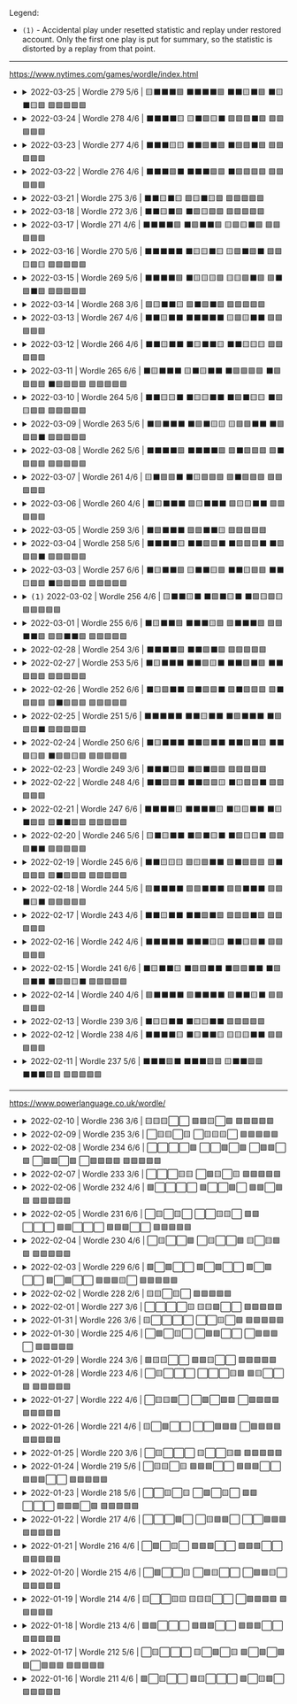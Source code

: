 Legend:

  * `(1)` - Accidental play under resetted statistic and replay under restored account.
    Only the first one play is put for summary, so the statistic is distorted by a replay from that point.

---

https://www.nytimes.com/games/wordle/index.html

* <details>
  <summary>2022-03-25 | Wordle 279 5/6 | 🟨⬛⬛⬛🟩 ⬛⬛⬛⬛🟩 ⬛⬛🟨⬛🟩 ⬛🟨⬛🟨🟩 🟩🟩🟩🟩🟩</summary>
    <a href="#"><img src="https://github.com/andry81/wordle-play/raw/master/games/2022-03-25/result.png" valign="middle" alt="result" /></a>
    <a href="#"><img src="https://github.com/andry81/wordle-play/raw/master/games/2022-03-25/stats.png" valign="middle" alt="stats" /></a>
  </details>

* <details>
  <summary>2022-03-24 | Wordle 278 4/6 | ⬛⬛⬛⬛🟨 🟨⬛🟩🟨⬛ 🟩🟩🟩⬛🟩 🟩🟩🟩🟩🟩</summary>
    <a href="#"><img src="https://github.com/andry81/wordle-play/raw/master/games/2022-03-24/result.png" valign="middle" alt="result" /></a>
    <a href="#"><img src="https://github.com/andry81/wordle-play/raw/master/games/2022-03-24/stats.png" valign="middle" alt="stats" /></a>
  </details>

* <details>
  <summary>2022-03-23 | Wordle 277 4/6 | ⬛⬛⬛🟨🟨 ⬛⬛🟩⬛🟩 ⬛🟩🟩⬛🟩 🟩🟩🟩🟩🟩</summary>
    <a href="#"><img src="https://github.com/andry81/wordle-play/raw/master/games/2022-03-23/result.png" valign="middle" alt="result" /></a>
    <a href="#"><img src="https://github.com/andry81/wordle-play/raw/master/games/2022-03-23/stats.png" valign="middle" alt="stats" /></a>
  </details>

* <details>
  <summary>2022-03-22 | Wordle 276 4/6 | ⬛⬛⬛🟩⬛ ⬛⬛⬛🟩🟩 ⬛🟩🟩🟩🟩 🟩🟩🟩🟩🟩</summary>
    <a href="#"><img src="https://github.com/andry81/wordle-play/raw/master/games/2022-03-22/result.png" valign="middle" alt="result" /></a>
    <a href="#"><img src="https://github.com/andry81/wordle-play/raw/master/games/2022-03-22/stats.png" valign="middle" alt="stats" /></a>
  </details>

* <details>
  <summary>2022-03-21 | Wordle 275 3/6 | ⬛⬛🟨⬛🟨 🟩🟨⬛🟨🟩 🟩🟩🟩🟩🟩</summary>
    <a href="#"><img src="https://github.com/andry81/wordle-play/raw/master/games/2022-03-21/result.png" valign="middle" alt="result" /></a>
    <a href="#"><img src="https://github.com/andry81/wordle-play/raw/master/games/2022-03-21/stats.png" valign="middle" alt="stats" /></a>
  </details>

* <details>
  <summary>2022-03-18 | Wordle 272 3/6 | ⬛⬛🟨⬛🟩 ⬛🟩🟨🟩🟩 🟩🟩🟩🟩🟩</summary>
    <a href="#"><img src="https://github.com/andry81/wordle-play/raw/master/games/2022-03-18/result.png" valign="middle" alt="result" /></a>
    <a href="#"><img src="https://github.com/andry81/wordle-play/raw/master/games/2022-03-18/stats.png" valign="middle" alt="stats" /></a>
  </details>

* <details>
  <summary>2022-03-17 | Wordle 271 4/6 | ⬛⬛⬛⬛🟩 ⬛🟩⬛⬛🟩 🟨🟩🟨⬛🟩 🟩🟩🟩🟩🟩</summary>
    <a href="#"><img src="https://github.com/andry81/wordle-play/raw/master/games/2022-03-17/result.png" valign="middle" alt="result" /></a>
    <a href="#"><img src="https://github.com/andry81/wordle-play/raw/master/games/2022-03-17/stats.png" valign="middle" alt="stats" /></a>
  </details>

* <details>
  <summary>2022-03-16 | Wordle 270 5/6 | ⬛⬛⬛⬛⬛ ⬛🟨🟨⬛🟨 🟨🟩⬛🟩⬛ 🟩🟩🟨🟩🟨 🟩🟩🟩🟩🟩</summary>
    <a href="#"><img src="https://github.com/andry81/wordle-play/raw/master/games/2022-03-16/result.png" valign="middle" alt="result" /></a>
    <a href="#"><img src="https://github.com/andry81/wordle-play/raw/master/games/2022-03-16/stats.png" valign="middle" alt="stats" /></a>
  </details>

* <details>
  <summary>2022-03-15 | Wordle 269 5/6 | ⬛⬛⬛⬛🟩 ⬛🟨🟨🟨🟩 🟨🟨🟩⬛🟩 🟩⬛🟩⬛🟩 🟩🟩🟩🟩🟩</summary>
    <a href="#"><img src="https://github.com/andry81/wordle-play/raw/master/games/2022-03-15/result.png" valign="middle" alt="result" /></a>
    <a href="#"><img src="https://github.com/andry81/wordle-play/raw/master/games/2022-03-15/stats.png" valign="middle" alt="stats" /></a>
  </details>

* <details>
  <summary>2022-03-14 | Wordle 268 3/6 | 🟩🟨⬛⬛🟨 🟩⬛🟩⬛🟩 🟩🟩🟩🟩🟩</summary>
    <a href="#"><img src="https://github.com/andry81/wordle-play/raw/master/games/2022-03-14/result.png" valign="middle" alt="result" /></a>
    <a href="#"><img src="https://github.com/andry81/wordle-play/raw/master/games/2022-03-14/stats.png" valign="middle" alt="stats" /></a>
  </details>

* <details>
  <summary>2022-03-13 | Wordle 267 4/6 | ⬛⬛🟨⬛⬛ ⬛⬛⬛⬛⬛ 🟨🟩🟨⬛⬛ 🟩🟩🟩🟩🟩</summary>
    <a href="#"><img src="https://github.com/andry81/wordle-play/raw/master/games/2022-03-13/result.png" valign="middle" alt="result" /></a>
    <a href="#"><img src="https://github.com/andry81/wordle-play/raw/master/games/2022-03-13/stats.png" valign="middle" alt="stats" /></a>
  </details>

* <details>
  <summary>2022-03-12 | Wordle 266 4/6 | ⬛⬛🟨⬛⬛ ⬛🟨⬛⬛🟨 ⬛⬛🟨🟨🟨 🟩🟩🟩🟩🟩</summary>
    <a href="#"><img src="https://github.com/andry81/wordle-play/raw/master/games/2022-03-12/result.png" valign="middle" alt="result" /></a>
    <a href="#"><img src="https://github.com/andry81/wordle-play/raw/master/games/2022-03-12/stats.png" valign="middle" alt="stats" /></a>
  </details>

* <details>
  <summary>2022-03-11 | Wordle 265 6/6 | ⬛🟨⬛⬛⬛ 🟨⬛🟨⬛⬛ ⬛🟩🟩🟩🟩 ⬛🟩🟩🟩🟩 ⬛🟩🟩🟩🟩 🟩🟩🟩🟩🟩</summary>
    <a href="#"><img src="https://github.com/andry81/wordle-play/raw/master/games/2022-03-11/result.png" valign="middle" alt="result" /></a>
    <a href="#"><img src="https://github.com/andry81/wordle-play/raw/master/games/2022-03-11/stats.png" valign="middle" alt="stats" /></a>
  </details>

* <details>
  <summary>2022-03-10 | Wordle 264 5/6 | ⬛⬛🟨🟨⬛ ⬛🟨🟨⬛⬛ ⬛🟩⬛🟨🟨 ⬛🟩🟨🟩🟩 🟩🟩🟩🟩🟩</summary>
    <a href="#"><img src="https://github.com/andry81/wordle-play/raw/master/games/2022-03-10/result.png" valign="middle" alt="result" /></a>
    <a href="#"><img src="https://github.com/andry81/wordle-play/raw/master/games/2022-03-10/stats.png" valign="middle" alt="stats" /></a>
  </details>

* <details>
  <summary>2022-03-09 | Wordle 263 5/6 | ⬛🟩⬛⬛⬛ ⬛🟩⬛🟨🟨 🟨🟩🟩⬛⬛ ⬛🟩🟩🟩⬛ 🟩🟩🟩🟩🟩</summary>
    <a href="#"><img src="https://github.com/andry81/wordle-play/raw/master/games/2022-03-09/result.png" valign="middle" alt="result" /></a>
    <a href="#"><img src="https://github.com/andry81/wordle-play/raw/master/games/2022-03-09/stats.png" valign="middle" alt="stats" /></a>
  </details>

* <details>
  <summary>2022-03-08 | Wordle 262 5/6 | ⬛⬛⬛⬛🟩 ⬛⬛⬛⬛🟩 🟩⬛🟩🟩🟩 🟩⬛🟩🟩🟩 🟩🟩🟩🟩🟩</summary>
    <a href="#"><img src="https://github.com/andry81/wordle-play/raw/master/games/2022-03-08/result.png" valign="middle" alt="result" /></a>
    <a href="#"><img src="https://github.com/andry81/wordle-play/raw/master/games/2022-03-08/stats.png" valign="middle" alt="stats" /></a>
  </details>

* <details>
  <summary>2022-03-07 | Wordle 261 4/6 | 🟨⬛🟩🟩⬛ ⬛🟨🟩🟩🟩 🟩⬛🟩🟩🟩 🟩🟩🟩🟩🟩</summary>
    <a href="#"><img src="https://github.com/andry81/wordle-play/raw/master/games/2022-03-07/result.png" valign="middle" alt="result" /></a>
    <a href="#"><img src="https://github.com/andry81/wordle-play/raw/master/games/2022-03-07/stats.png" valign="middle" alt="stats" /></a>
  </details>

* <details>
  <summary>2022-03-06 | Wordle 260 4/6 | ⬛🟨⬛⬛⬛ 🟩🟨⬛⬛⬛ 🟩🟨🟨⬛⬛ 🟩🟩🟩🟩🟩</summary>
    <a href="#"><img src="https://github.com/andry81/wordle-play/raw/master/games/2022-03-06/result.png" valign="middle" alt="result" /></a>
    <a href="#"><img src="https://github.com/andry81/wordle-play/raw/master/games/2022-03-06/stats.png" valign="middle" alt="stats" /></a>
  </details>

* <details>
  <summary>2022-03-05 | Wordle 259 3/6 | ⬛🟩⬛⬛⬛ 🟩🟩⬛⬛🟨 🟩🟩🟩🟩🟩</summary>
    <a href="#"><img src="https://github.com/andry81/wordle-play/raw/master/games/2022-03-05/result.png" valign="middle" alt="result" /></a>
    <a href="#"><img src="https://github.com/andry81/wordle-play/raw/master/games/2022-03-05/stats.png" valign="middle" alt="stats" /></a>
  </details>

* <details>
  <summary>2022-03-04 | Wordle 258 5/6 | ⬛⬛⬛⬛🟨 ⬛⬛🟩🟩⬛ ⬛🟩🟩🟩⬛ ⬛🟩🟩🟩⬛ 🟩🟩🟩🟩🟩</summary>
    <a href="#"><img src="https://github.com/andry81/wordle-play/raw/master/games/2022-03-04/result.png" valign="middle" alt="result" /></a>
    <a href="#"><img src="https://github.com/andry81/wordle-play/raw/master/games/2022-03-04/stats.png" valign="middle" alt="stats" /></a>
  </details>

* <details>
  <summary>2022-03-03 | Wordle 257 6/6 | ⬛🟨⬛⬛🟩 🟨⬛⬛🟨🟩 ⬛⬛🟨🟩🟩 ⬛⬛🟨🟩🟩 ⬛🟩🟩🟩🟩 🟩🟩🟩🟩🟩</summary>
    <a href="#"><img src="https://github.com/andry81/wordle-play/raw/master/games/2022-03-03/result.png" valign="middle" alt="result" /></a>
    <a href="#"><img src="https://github.com/andry81/wordle-play/raw/master/games/2022-03-03/stats.png" valign="middle" alt="stats" /></a>
  </details>

* <details>
  <summary><tt>(1)</tt> 2022-03-02 | Wordle 256 4/6 | 🟨⬛⬛🟨⬛ ⬛🟩⬛🟨⬛ ⬛🟩🟨🟩🟨 🟩🟩🟩🟩🟩</summary>
    <a href="#"><img src="https://github.com/andry81/wordle-play/raw/master/games/2022-03-02/result.png" valign="middle" alt="result" /></a>
    <a href="#"><img src="https://github.com/andry81/wordle-play/raw/master/games/2022-03-02/result2.png" valign="middle" alt="result" /></a>
    <a href="#"><img src="https://github.com/andry81/wordle-play/raw/master/games/2022-03-02/stats.png" valign="middle" alt="stats" /></a>
  </details>

* <details>
  <summary>2022-03-01 | Wordle 255 6/6 | ⬛🟨⬛⬛🟩 ⬛⬛⬛🟨🟩 🟩⬛⬛⬛🟩 🟩🟩⬛⬛🟩 🟩🟩⬛⬛🟩 🟩🟩🟩🟩🟩</summary>
    <a href="#"><img src="https://github.com/andry81/wordle-play/raw/master/games/2022-03-01/result.png" valign="middle" alt="result" /></a>
    <a href="#"><img src="https://github.com/andry81/wordle-play/raw/master/games/2022-03-01/stats.png" valign="middle" alt="stats" /></a>
  </details>

* <details>
  <summary>2022-02-28 | Wordle 254 3/6 | ⬛⬛⬛⬛🟩 ⬛⬛🟩⬛🟩 🟩🟩🟩🟩🟩</summary>
    <a href="#"><img src="https://github.com/andry81/wordle-play/raw/master/games/2022-02-28/result.png" valign="middle" alt="result" /></a>
    <a href="#"><img src="https://github.com/andry81/wordle-play/raw/master/games/2022-02-28/stats.png" valign="middle" alt="stats" /></a>
  </details>

* <details>
  <summary>2022-02-27 | Wordle 253 5/6 | ⬛🟨⬛⬛⬛ ⬛⬛🟩🟨⬛ ⬛⬛🟩⬛🟩 ⬛⬛🟩🟩🟩 🟩🟩🟩🟩🟩</summary>
    <a href="#"><img src="https://github.com/andry81/wordle-play/raw/master/games/2022-02-27/result.png" valign="middle" alt="result" /></a>
    <a href="#"><img src="https://github.com/andry81/wordle-play/raw/master/games/2022-02-27/stats.png" valign="middle" alt="stats" /></a>
  </details>

* <details>
  <summary>2022-02-26 | Wordle 252 6/6 | ⬛🟨🟩⬛⬛ 🟩⬛🟩🟩⬛ 🟩⬛🟩🟩🟩 🟩⬛🟩🟩🟩 🟩⬛🟩🟩🟩 🟩🟩🟩🟩🟩</summary>
    <a href="#"><img src="https://github.com/andry81/wordle-play/raw/master/games/2022-02-26/result.png" valign="middle" alt="result" /></a>
    <a href="#"><img src="https://github.com/andry81/wordle-play/raw/master/games/2022-02-26/stats.png" valign="middle" alt="stats" /></a>
  </details>

* <details>
  <summary>2022-02-25 | Wordle 251 5/6 | ⬛⬛⬛⬛⬛ ⬛⬛🟨⬛⬛ ⬛🟩⬛⬛⬛ ⬛🟩🟩🟩⬛ 🟩🟩🟩🟩🟩</summary>
    <a href="#"><img src="https://github.com/andry81/wordle-play/raw/master/games/2022-02-25/result.png" valign="middle" alt="result" /></a>
    <a href="#"><img src="https://github.com/andry81/wordle-play/raw/master/games/2022-02-25/stats.png" valign="middle" alt="stats" /></a>
  </details>

* <details>
  <summary>2022-02-24 | Wordle 250 6/6 | ⬛🟨⬛⬛⬛ ⬛⬛🟩⬛⬛ ⬛⬛🟩⬛🟩 ⬛⬛🟩🟨🟩 ⬛🟩🟩🟨🟩 🟩🟩🟩🟩🟩</summary>
    <a href="#"><img src="https://github.com/andry81/wordle-play/raw/master/games/2022-02-24/result.png" valign="middle" alt="result" /></a>
    <a href="#"><img src="https://github.com/andry81/wordle-play/raw/master/games/2022-02-24/stats.png" valign="middle" alt="stats" /></a>
  </details>

* <details>
  <summary>2022-02-23 | Wordle 249 3/6 | ⬛⬛⬛🟨🟩 ⬛🟩⬛🟩🟩 🟩🟩🟩🟩🟩</summary>
    <a href="#"><img src="https://github.com/andry81/wordle-play/raw/master/games/2022-02-23/result.png" valign="middle" alt="result" /></a>
    <a href="#"><img src="https://github.com/andry81/wordle-play/raw/master/games/2022-02-23/stats.png" valign="middle" alt="stats" /></a>
  </details>

* <details>
  <summary>2022-02-22 | Wordle 248 4/6 | ⬛⬛🟩🟩⬛ ⬛⬛🟩🟩🟨 ⬛🟨🟩🟩⬛ 🟩🟩🟩🟩🟩</summary>
    <a href="#"><img src="https://github.com/andry81/wordle-play/raw/master/games/2022-02-22/result.png" valign="middle" alt="result" /></a>
    <a href="#"><img src="https://github.com/andry81/wordle-play/raw/master/games/2022-02-22/stats.png" valign="middle" alt="stats" /></a>
  </details>

* <details>
  <summary>2022-02-21 | Wordle 247 6/6 | ⬛⬛⬛⬛🟨 ⬛⬛⬛⬛🟨 ⬛🟨🟨⬛⬛ ⬛🟨⬛🟩🟩 🟩⬛⬛🟩🟩 🟩🟩🟩🟩🟩</summary>
    <a href="#"><img src="https://github.com/andry81/wordle-play/raw/master/games/2022-02-21/result.png" valign="middle" alt="result" /></a>
    <a href="#"><img src="https://github.com/andry81/wordle-play/raw/master/games/2022-02-21/stats.png" valign="middle" alt="stats" /></a>
  </details>

* <details>
  <summary>2022-02-20 | Wordle 246 5/6 | 🟨⬛🟨⬛⬛ ⬛🟩⬛🟨⬛ ⬛🟩🟨🟨⬛ 🟩🟩🟩⬛⬛ 🟩🟩🟩🟩🟩</summary>
    <a href="#"><img src="https://github.com/andry81/wordle-play/raw/master/games/2022-02-20/result.png" valign="middle" alt="result" /></a>
    <a href="#"><img src="https://github.com/andry81/wordle-play/raw/master/games/2022-02-20/stats.png" valign="middle" alt="stats" /></a>
  </details>

* <details>
  <summary>2022-02-19 | Wordle 245 6/6 | ⬛⬛🟨🟨🟨 🟩🟨🟩⬛⬛ 🟩⬛🟩🟩🟩 🟩⬛🟩🟩🟩 🟩⬛🟩🟩🟩 🟩🟩🟩🟩🟩</summary>
    <a href="#"><img src="https://github.com/andry81/wordle-play/raw/master/games/2022-02-19/result.png" valign="middle" alt="result" /></a>
    <a href="#"><img src="https://github.com/andry81/wordle-play/raw/master/games/2022-02-19/stats.png" valign="middle" alt="stats" /></a>
  </details>

* <details>
  <summary>2022-02-18 | Wordle 244 5/6 | 🟩⬛⬛⬛⬛ 🟩🟩⬛⬛⬛ 🟩🟩⬛⬛⬛ 🟩🟩⬛🟨⬛ 🟩🟩🟩🟩🟩</summary>
    <a href="#"><img src="https://github.com/andry81/wordle-play/raw/master/games/2022-02-18/result.png" valign="middle" alt="result" /></a>
    <a href="#"><img src="https://github.com/andry81/wordle-play/raw/master/games/2022-02-18/stats.png" valign="middle" alt="stats" /></a>
  </details>

* <details>
  <summary>2022-02-17 | Wordle 243 4/6 | ⬛⬛🟨⬛⬛ ⬛⬛🟩⬛🟩 🟩🟩🟩⬛🟩 🟩🟩🟩🟩🟩</summary>
    <a href="#"><img src="https://github.com/andry81/wordle-play/raw/master/games/2022-02-17/result.png" valign="middle" alt="result" /></a>
    <a href="#"><img src="https://github.com/andry81/wordle-play/raw/master/games/2022-02-17/stats.png" valign="middle" alt="stats" /></a>
  </details>

* <details>
  <summary>2022-02-16 | Wordle 242 4/6 | ⬛⬛⬛⬛⬛ ⬛⬛⬛🟨🟨 ⬛⬛🟨🟩⬛ 🟩🟩🟩🟩🟩</summary>
    <a href="#"><img src="https://github.com/andry81/wordle-play/raw/master/games/2022-02-16/result.png" valign="middle" alt="result" /></a>
    <a href="#"><img src="https://github.com/andry81/wordle-play/raw/master/games/2022-02-16/stats.png" valign="middle" alt="stats" /></a>
  </details>

* <details>
  <summary>2022-02-15 | Wordle 241 6/6 | ⬛🟨⬛⬛🟨 ⬛🟩🟩⬛⬛ ⬛🟩🟩⬛⬛ ⬛🟩🟩⬛⬛ ⬛🟩🟩🟨⬛ 🟩🟩🟩🟩🟩</summary>
    <a href="#"><img src="https://github.com/andry81/wordle-play/raw/master/games/2022-02-15/result.png" valign="middle" alt="result" /></a>
    <a href="#"><img src="https://github.com/andry81/wordle-play/raw/master/games/2022-02-15/stats.png" valign="middle" alt="stats" /></a>
  </details>

* <details>
  <summary>2022-02-14 | Wordle 240 4/6 | 🟩⬛⬛⬛⬛ 🟩⬛⬛⬛⬛ 🟩⬛⬛🟨⬛ 🟩🟩🟩🟩🟩</summary>
    <a href="#"><img src="https://github.com/andry81/wordle-play/raw/master/games/2022-02-14/result.png" valign="middle" alt="result" /></a>
    <a href="#"><img src="https://github.com/andry81/wordle-play/raw/master/games/2022-02-14/stats.png" valign="middle" alt="stats" /></a>
  </details>

* <details>
  <summary>2022-02-13 | Wordle 239 3/6 | ⬛🟨🟨⬛⬛ ⬛🟨🟨⬛⬛ 🟩🟩🟩🟩🟩</summary>
    <a href="#"><img src="https://github.com/andry81/wordle-play/raw/master/games/2022-02-13/result.png" valign="middle" alt="result" /></a>
    <a href="#"><img src="https://github.com/andry81/wordle-play/raw/master/games/2022-02-13/stats.png" valign="middle" alt="stats" /></a>
  </details>

* <details>
  <summary>2022-02-12 | Wordle 238 4/6 | ⬛⬛⬛⬛🟨 ⬛🟨⬛⬛🟨 🟨🟨🟨⬛⬛ 🟩🟩🟩🟩🟩</summary>
    <a href="#"><img src="https://github.com/andry81/wordle-play/raw/master/games/2022-02-12/result.png" valign="middle" alt="result" /></a>
    <a href="#"><img src="https://github.com/andry81/wordle-play/raw/master/games/2022-02-12/stats.png" valign="middle" alt="stats" /></a>
  </details>

* <details>
  <summary>2022-02-11 | Wordle 237 5/6 | ⬛⬛⬛🟩⬛ ⬛⬛⬛🟩🟩 🟨⬛⬛🟩🟩 ⬛⬛⬛🟩🟩 🟩🟩🟩🟩🟩</summary>
    <a href="#"><img src="https://github.com/andry81/wordle-play/raw/master/games/2022-02-11/result.png" valign="middle" alt="result" /></a>
    <a href="#"><img src="https://github.com/andry81/wordle-play/raw/master/games/2022-02-11/stats.png" valign="middle" alt="stats" /></a>
  </details>

---

https://www.powerlanguage.co.uk/wordle/

* <details>
  <summary>2022-02-10 | Wordle 236 3/6 | 🟨🟨🟨⬜⬜ 🟩🟩🟨⬜🟩 🟩🟩🟩🟩🟩</summary>
    <a href="#"><img src="https://github.com/andry81/wordle-play/raw/master/games/2022-02-10/result.png" valign="middle" alt="result" /></a>
    <a href="#"><img src="https://github.com/andry81/wordle-play/raw/master/games/2022-02-10/stats.png" valign="middle" alt="stats" /></a>
  </details>

* <details>
  <summary>2022-02-09 | Wordle 235 3/6 | ⬜🟨🟨⬜🟨 ⬜🟨🟨🟨⬜ 🟩🟩🟩🟩🟩</summary>
    <a href="#"><img src="https://github.com/andry81/wordle-play/raw/master/games/2022-02-09/result.png" valign="middle" alt="result" /></a>
    <a href="#"><img src="https://github.com/andry81/wordle-play/raw/master/games/2022-02-09/stats.png" valign="middle" alt="stats" /></a>
  </details>

* <details>
  <summary>2022-02-08 | Wordle 234 6/6 | ⬜⬜⬜⬜🟩 ⬜⬜🟩⬜🟩 ⬜🟩🟩⬜🟩 ⬜🟩🟩⬜🟩 ⬜🟩🟩🟩🟩 🟩🟩🟩🟩🟩</summary>
    <a href="#"><img src="https://github.com/andry81/wordle-play/raw/master/games/2022-02-08/result.png" valign="middle" alt="result" /></a>
    <a href="#"><img src="https://github.com/andry81/wordle-play/raw/master/games/2022-02-08/stats.png" valign="middle" alt="stats" /></a>
  </details>

* <details>
  <summary>2022-02-07 | Wordle 233 3/6 | ⬜⬜⬜🟨🟨 ⬜🟩🟨⬜🟨 🟩🟩🟩🟩🟩</summary>
    <a href="#"><img src="https://github.com/andry81/wordle-play/raw/master/games/2022-02-07/result.png" valign="middle" alt="result" /></a>
    <a href="#"><img src="https://github.com/andry81/wordle-play/raw/master/games/2022-02-07/stats.png" valign="middle" alt="stats" /></a>
  </details>

* <details>
  <summary>2022-02-06 | Wordle 232 4/6 | 🟩⬜⬜⬜⬜ 🟩⬜⬜🟩⬜ 🟩🟩⬜🟩🟩 🟩🟩🟩🟩🟩</summary>
    <a href="#"><img src="https://github.com/andry81/wordle-play/raw/master/games/2022-02-06/result.png" valign="middle" alt="result" /></a>
    <a href="#"><img src="https://github.com/andry81/wordle-play/raw/master/games/2022-02-06/stats.png" valign="middle" alt="stats" /></a>
  </details>

* <details>
  <summary>2022-02-05 | Wordle 231 6/6 | ⬜🟨⬜🟨⬜ ⬜⬜🟨🟨⬜ 🟩🟩⬜⬜⬜ 🟩🟩⬜⬜⬜ 🟩🟩🟩⬜⬜ 🟩🟩🟩🟩🟩</summary>
    <a href="#"><img src="https://github.com/andry81/wordle-play/raw/master/games/2022-02-05/result.png" valign="middle" alt="result" /></a>
    <a href="#"><img src="https://github.com/andry81/wordle-play/raw/master/games/2022-02-05/stats.png" valign="middle" alt="stats" /></a>
  </details>

* <details>
  <summary>2022-02-04 | Wordle 230 4/6 | ⬜🟨⬜⬜🟩 ⬜🟨⬜⬜🟩 🟨⬜🟨🟩🟩 🟩🟩🟩🟩🟩</summary>
    <a href="#"><img src="https://github.com/andry81/wordle-play/raw/master/games/2022-02-04/result.png" valign="middle" alt="result" /></a>
    <a href="#"><img src="https://github.com/andry81/wordle-play/raw/master/games/2022-02-04/stats.png" valign="middle" alt="stats" /></a>
  </details>

* <details>
  <summary>2022-02-03 | Wordle 229 6/6 | 🟩⬜🟩⬜⬜ 🟩⬜🟩⬜⬜ 🟩⬜🟩⬜⬜ 🟩⬜🟩⬜⬜ 🟩🟩🟩🟨⬜ 🟩🟩🟩🟩🟩</summary>
    <a href="#"><img src="https://github.com/andry81/wordle-play/raw/master/games/2022-02-03/result.png" valign="middle" alt="result" /></a>
    <a href="#"><img src="https://github.com/andry81/wordle-play/raw/master/games/2022-02-03/stats.png" valign="middle" alt="stats" /></a>
  </details>

* <details>
  <summary>2022-02-02 | Wordle 228 2/6 | 🟨🟨⬜🟨⬜ 🟩🟩🟩🟩🟩</summary>
    <a href="#"><img src="https://github.com/andry81/wordle-play/raw/master/games/2022-02-02/result.png" valign="middle" alt="result" /></a>
    <a href="#"><img src="https://github.com/andry81/wordle-play/raw/master/games/2022-02-02/stats.png" valign="middle" alt="stats" /></a>
  </details>

* <details>
  <summary>2022-02-01 | Wordle 227 3/6 | ⬜⬜⬜⬜🟨 🟨🟨🟩⬜⬜ 🟩🟩🟩🟩🟩</summary>
    <a href="#"><img src="https://github.com/andry81/wordle-play/raw/master/games/2022-02-01/result.png" valign="middle" alt="result" /></a>
    <a href="#"><img src="https://github.com/andry81/wordle-play/raw/master/games/2022-02-01/stats.png" valign="middle" alt="stats" /></a>
  </details>

* <details>
  <summary>2022-01-31 | Wordle 226 3/6 | 🟨⬜⬜⬜⬜ ⬜⬜🟨⬜🟩 🟩🟩🟩🟩🟩</summary>
    <a href="#"><img src="https://github.com/andry81/wordle-play/raw/master/games/2022-01-31/result.png" valign="middle" alt="result" /></a>
    <a href="#"><img src="https://github.com/andry81/wordle-play/raw/master/games/2022-01-31/stats.png" valign="middle" alt="stats" /></a>
  </details>

* <details>
  <summary>2022-01-30 | Wordle 225 4/6 | ⬜🟩⬜🟨⬜ ⬜🟩🟩⬜⬜ ⬜🟩🟩🟩⬜ 🟩🟩🟩🟩🟩</summary>
    <a href="#"><img src="https://github.com/andry81/wordle-play/raw/master/games/2022-01-30/result.png" valign="middle" alt="result" /></a>
    <a href="#"><img src="https://github.com/andry81/wordle-play/raw/master/games/2022-01-30/stats.png" valign="middle" alt="stats" /></a>
  </details>

* <details>
  <summary>2022-01-29 | Wordle 224 3/6 | 🟩🟨🟨⬜⬜ 🟩🟩🟨⬜⬜ 🟩🟩🟩🟩🟩</summary>
    <a href="#"><img src="https://github.com/andry81/wordle-play/raw/master/games/2022-01-29/result.png" valign="middle" alt="result" /></a>
    <a href="#"><img src="https://github.com/andry81/wordle-play/raw/master/games/2022-01-29/stats.png" valign="middle" alt="stats" /></a>
  </details>

* <details>
  <summary>2022-01-28 | Wordle 223 4/6 | ⬜🟨⬜⬜⬜ ⬜⬜⬜🟨🟩 🟩🟨⬜⬜🟩 🟩🟩🟩🟩🟩</summary>
    <a href="#"><img src="https://github.com/andry81/wordle-play/raw/master/games/2022-01-28/result.png" valign="middle" alt="result" /></a>
    <a href="#"><img src="https://github.com/andry81/wordle-play/raw/master/games/2022-01-28/stats.png" valign="middle" alt="stats" /></a>
  </details>

* <details>
  <summary>2022-01-27 | Wordle 222 4/6 | ⬜🟨🟨🟩⬜ ⬜🟩⬜🟩🟩 ⬜🟩🟩🟩🟩 🟩🟩🟩🟩🟩</summary>
    <a href="#"><img src="https://github.com/andry81/wordle-play/raw/master/games/2022-01-27/result.png" valign="middle" alt="result" /></a>
    <a href="#"><img src="https://github.com/andry81/wordle-play/raw/master/games/2022-01-27/stats.png" valign="middle" alt="stats" /></a>
  </details>

* <details>
  <summary>2022-01-26 | Wordle 221 4/6 | 🟨⬜🟩⬜⬜ ⬜⬜🟩🟩🟩 ⬜🟩🟩🟩🟩 🟩🟩🟩🟩🟩</summary>
    <a href="#"><img src="https://github.com/andry81/wordle-play/raw/master/games/2022-01-26/result.png" valign="middle" alt="result" /></a>
    <a href="#"><img src="https://github.com/andry81/wordle-play/raw/master/games/2022-01-26/stats.png" valign="middle" alt="stats" /></a>
  </details>

* <details>
  <summary>2022-01-25 | Wordle 220 3/6 | ⬜🟨⬜⬜⬜ 🟨⬜⬜🟨🟩 🟩🟩🟩🟩🟩</summary>
    <a href="#"><img src="https://github.com/andry81/wordle-play/raw/master/games/2022-01-25/result.png" valign="middle" alt="result" /></a>
    <a href="#"><img src="https://github.com/andry81/wordle-play/raw/master/games/2022-01-25/stats.png" valign="middle" alt="stats" /></a>
  </details>

* <details>
  <summary>2022-01-24 | Wordle 219 5/6 | ⬜🟨🟨⬜🟨 🟩🟩🟩⬜⬜ 🟩🟩🟩⬜⬜ 🟩🟩🟩⬜⬜ 🟩🟩🟩🟩🟩</summary>
    <a href="#"><img src="https://github.com/andry81/wordle-play/raw/master/games/2022-01-24/result.png" valign="middle" alt="result" /></a>
    <a href="#"><img src="https://github.com/andry81/wordle-play/raw/master/games/2022-01-24/stats.png" valign="middle" alt="stats" /></a>
  </details>

* <details>
  <summary>2022-01-23 | Wordle 218 5/6 | ⬜⬜🟨⬜🟨 ⬜🟩⬜🟨⬜ 🟩🟩⬜⬜⬜ 🟩🟩🟩⬜🟩 🟩🟩🟩🟩🟩</summary>
    <a href="#"><img src="https://github.com/andry81/wordle-play/raw/master/games/2022-01-23/result.png" valign="middle" alt="result" /></a>
    <a href="#"><img src="https://github.com/andry81/wordle-play/raw/master/games/2022-01-23/stats.png" valign="middle" alt="stats" /></a>
  </details>

* <details>
  <summary>2022-01-22 | Wordle 217 4/6 | ⬜⬜⬜🟩⬜ ⬜🟨🟩🟩⬜ ⬜⬜🟩🟩🟩 🟩🟩🟩🟩🟩</summary>
    <a href="#"><img src="https://github.com/andry81/wordle-play/raw/master/games/2022-01-22/result.png" valign="middle" alt="result" /></a>
    <a href="#"><img src="https://github.com/andry81/wordle-play/raw/master/games/2022-01-22/stats.png" valign="middle" alt="stats" /></a>
  </details>

* <details>
  <summary>2022-01-21 | Wordle 216 4/6 | ⬜🟩⬜🟨⬜ 🟩🟩🟩⬜⬜ 🟩🟩🟩⬜⬜ 🟩🟩🟩🟩🟩</summary>
    <a href="#"><img src="https://github.com/andry81/wordle-play/raw/master/games/2022-01-21/result.png" valign="middle" alt="result" /></a>
    <a href="#"><img src="https://github.com/andry81/wordle-play/raw/master/games/2022-01-21/stats.png" valign="middle" alt="stats" /></a>
  </details>

* <details>
  <summary>2022-01-20 | Wordle 215 4/6 | ⬜🟩⬜⬜🟨 ⬜🟩🟨⬜⬜ ⬜🟩🟩🟨⬜ 🟩🟩🟩🟩🟩</summary>
    <a href="#"><img src="https://github.com/andry81/wordle-play/raw/master/games/2022-01-20/result.png" valign="middle" alt="result" /></a>
    <a href="#"><img src="https://github.com/andry81/wordle-play/raw/master/games/2022-01-20/stats.png" valign="middle" alt="stats" /></a>
  </details>

* <details>
  <summary>2022-01-19 | Wordle 214 4/6 | 🟨⬜⬜🟨🟨 🟨🟨🟨⬜⬜ ⬜🟩🟩🟩🟩 🟩🟩🟩🟩🟩</summary>
    <a href="#"><img src="https://github.com/andry81/wordle-play/raw/master/games/2022-01-19/result.png" valign="middle" alt="result" /></a>
    <a href="#"><img src="https://github.com/andry81/wordle-play/raw/master/games/2022-01-19/stats.png" valign="middle" alt="stats" /></a>
  </details>

* <details>
  <summary>2022-01-18 | Wordle 213 4/6 | 🟩🟩⬜⬜⬜ 🟩🟩🟩⬜⬜ 🟩🟩🟩⬜⬜ 🟩🟩🟩🟩🟩</summary>
    <a href="#"><img src="https://github.com/andry81/wordle-play/raw/master/games/2022-01-18/result.png" valign="middle" alt="result" /></a>
    <a href="#"><img src="https://github.com/andry81/wordle-play/raw/master/games/2022-01-18/stats.png" valign="middle" alt="stats" /></a>
  </details>

* <details>
  <summary>2022-01-17 | Wordle 212 5/6 | ⬜🟨⬜⬜⬜ 🟨⬜🟩⬜🟨 🟩⬜🟩⬜🟩 🟩⬜🟩🟩🟩 🟩🟩🟩🟩🟩</summary>
    <a href="#"><img src="https://github.com/andry81/wordle-play/raw/master/games/2022-01-17/result.png" valign="middle" alt="result" /></a>
    <a href="#"><img src="https://github.com/andry81/wordle-play/raw/master/games/2022-01-17/stats.png" valign="middle" alt="stats" /></a>
  </details>

* <details>
  <summary>2022-01-16 | Wordle 211 4/6 | 🟩⬜🟨⬜⬜ 🟩🟨⬜⬜⬜ 🟩⬜🟨🟩⬜ 🟩🟩🟩🟩🟩</summary>
    <a href="#"><img src="https://github.com/andry81/wordle-play/raw/master/games/2022-01-16/result.png" valign="middle" alt="result" /></a>
    <a href="#"><img src="https://github.com/andry81/wordle-play/raw/master/games/2022-01-16/stats.png" valign="middle" alt="stats" /></a>
  </details>
